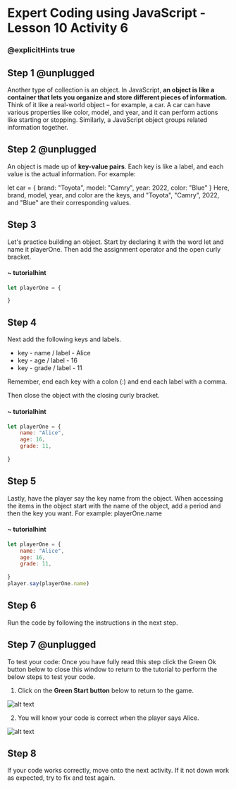# Expert Coding using JavaScript - Lesson 10 Activity 6

### @explicitHints true

## Step 1 @unplugged
Another type of collection is an object. In JavaScript, **an object is like a container that lets you organize and store different pieces of information.** Think of it like a real-world object – for example, a car. A car can have various properties like color, model, and year, and it can perform actions like starting or stopping. Similarly, a JavaScript object groups related information together.

## Step 2 @unplugged
An object is made up of **key-value pairs**. Each key is like a label, and each value is the actual information. For example:

let car = {
    brand: "Toyota",
    model: "Camry",
    year: 2022,
    color: "Blue"
}
Here, brand, model, year, and color are the keys, and "Toyota", "Camry", 2022, and "Blue" are their corresponding values.

## Step 3
Let's practice building an object.  Start by declaring it with the word let and name it playerOne. Then add the assignment operator and the open curly bracket. 

#### ~ tutorialhint

```javascript
let playerOne = {

}
```
## Step 4
Next add the following keys and labels. 
 - key - name / label - Alice
 - key - age / label - 16
 - key - grade / label - 11

Remember, end each key with a colon (:) and end each label with a comma. 

Then close the object with the closing curly bracket.

#### ~ tutorialhint

```javascript
let playerOne = {
    name: "Alice",
    age: 16,
    grade: 11,
    
}

```

## Step 5
Lastly, have the player say the key name from the object.  When accessing the items in the object start with the name of the object, add a period and then the key you want. 
For example:
playerOne.name

#### ~ tutorialhint

```javascript
let playerOne = {
    name: "Alice",
    age: 16,
    grade: 11,
    
}
player.say(playerOne.name)
```
## Step 6
Run the code by following the instructions in the next step.


## Step 7 @unplugged
To test your code:
Once you have fully read this step click the Green Ok button below to close this window to return to the tutorial to perform the below steps to test your code.

1. Click on the **Green Start button** below to return to the game.



![alt text](https://expertjs.codingcredentials.com/Lesson1/1.1/1.JPG?raw=true  "Start")

2.  You will know your code is correct when the player says Alice. 

![alt text](https://expertjs.codingcredentials.com/Lesson10/10.2/10.3.png?raw=true  "code")

## Step 8
 If your code works correctly, move onto the next activity. 
 If it not down work as expected, try to fix and test again.